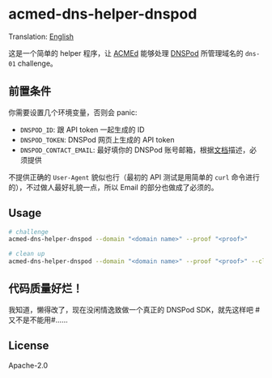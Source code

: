 # acmed-dns-helper-dnspod

Translation: [English](README.en.md)

这是一个简单的 helper 程序，让 [ACMEd][acmed] 能够处理 [DNSPod][dnspod]
所管理域名的 `dns-01` challenge。

[acmed]: https://github.com/breard-r/acmed
[dnspod]: https://www.dnspod.cn

## 前置条件

你需要设置几个环境变量，否则会 panic:

* `DNSPOD_ID`: 跟 API token 一起生成的 ID
* `DNSPOD_TOKEN`: DNSPod 网页上生成的 API token
* `DNSPOD_CONTACT_EMAIL`: 最好填你的 DNSPod 账号邮箱，根据[文档][dnspod-doc-info]描述，必须提供

[dnspod-doc-info]: https://www.dnspod.cn/docs/info.html

不提供正确的 `User-Agent` 貌似也行（最初的 API 测试是用简单的 `curl` 命令进行的），不过做人最好礼貌一点，所以 Email 的部分也做成了必须的。

## Usage

```sh
# challenge
acmed-dns-helper-dnspod --domain "<domain name>" --proof "<proof>"

# clean up
acmed-dns-helper-dnspod --domain "<domain name>" --proof "<proof>" --clean
```

## 代码质量好烂！

我知道，懒得改了，现在没闲情逸致做一个真正的 DNSPod SDK，就先这样吧 #又不是不能用#……

## License

Apache-2.0
